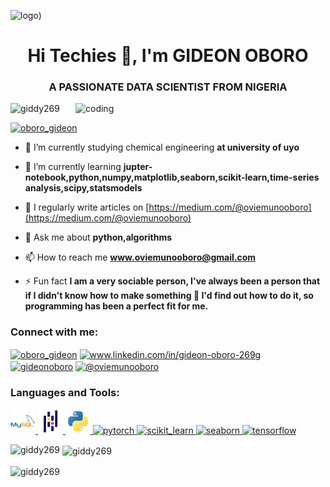 ![logo](https://github.com/GIDDY269/GIDDY269/blob/main/GIDEON%20OBORO%20(1).png))
<h1 align="center">Hi Techies 👋, I'm GIDEON OBORO</h1>
<h3 align="center">A PASSIONATE DATA SCIENTIST FROM NIGERIA</h3>

<img align="right" alt ="coding" width = "400" src = "![image](https://user-images.githubusercontent.com/118819574/205964315-3caef3b4-7065-4960-96e2-b1c698ed3044.png)">

<p align="left"> <img src="https://komarev.com/ghpvc/?username=giddy269&label=Profile%20views&color=0e75b6&style=flat" alt="giddy269" /> </p>

<p align="left"> <a href="https://twitter.com/oboro_gideon" target="blank"><img src="https://img.shields.io/twitter/follow/oboro_gideon?logo=twitter&style=for-the-badge" alt="oboro_gideon" /></a> </p>

- 🔭 I’m currently studying chemical engineering **at university of uyo**

- 🌱 I’m currently learning **jupter-notebook,python,numpy,matplotlib,seaborn,scikit-learn,time-series analysis,scipy,statsmodels**

- 📝 I regularly write articles on [https://medium.com/@oviemunooboro](https://medium.com/@oviemunooboro)

- 💬 Ask me about **python,algorithms**

- 📫 How to reach me **www.oviemunooboro@gmail.com**

- ⚡ Fun fact **I am a very sociable person, I've always been a person that if I didn't know how to make something 🔎 I'd find out how to do it, so programming has been a perfect fit for me.**


<h3 align="left">Connect with me:</h3>
<p align="left">
<a href="https://twitter.com/oboro_gideon" target="blank"><img align="center" src="https://raw.githubusercontent.com/rahuldkjain/github-profile-readme-generator/master/src/images/icons/Social/twitter.svg" alt="oboro_gideon" height="30" width="40" /></a>
<a href="https://linkedin.com/in/www.linkedin.com/in/gideon-oboro-269g" target="blank"><img align="center" src="https://raw.githubusercontent.com/rahuldkjain/github-profile-readme-generator/master/src/images/icons/Social/linked-in-alt.svg" alt="www.linkedin.com/in/gideon-oboro-269g" height="30" width="40" /></a>
<a href="https://kaggle.com/gideonoboro" target="blank"><img align="center" src="https://raw.githubusercontent.com/rahuldkjain/github-profile-readme-generator/master/src/images/icons/Social/kaggle.svg" alt="gideonoboro" height="30" width="40" /></a>
<a href="https://medium.com/@oviemunooboro" target="blank"><img align="center" src="https://raw.githubusercontent.com/rahuldkjain/github-profile-readme-generator/master/src/images/icons/Social/medium.svg" alt="@oviemunooboro" height="30" width="40" /></a>
</p>

<h3 align="left">Languages and Tools:</h3>
<p align="left"> <a href="https://www.mysql.com/" target="_blank" rel="noreferrer"> <img src="https://raw.githubusercontent.com/devicons/devicon/master/icons/mysql/mysql-original-wordmark.svg" alt="mysql" width="40" height="40"/> </a> <a href="https://pandas.pydata.org/" target="_blank" rel="noreferrer"> <img src="https://raw.githubusercontent.com/devicons/devicon/2ae2a900d2f041da66e950e4d48052658d850630/icons/pandas/pandas-original.svg" alt="pandas" width="40" height="40"/> </a> <a href="https://www.python.org" target="_blank" rel="noreferrer"> <img src="https://raw.githubusercontent.com/devicons/devicon/master/icons/python/python-original.svg" alt="python" width="40" height="40"/> </a> <a href="https://pytorch.org/" target="_blank" rel="noreferrer"> <img src="https://www.vectorlogo.zone/logos/pytorch/pytorch-icon.svg" alt="pytorch" width="40" height="40"/> </a> <a href="https://scikit-learn.org/" target="_blank" rel="noreferrer"> <img src="https://upload.wikimedia.org/wikipedia/commons/0/05/Scikit_learn_logo_small.svg" alt="scikit_learn" width="40" height="40"/> </a> <a href="https://seaborn.pydata.org/" target="_blank" rel="noreferrer"> <img src="https://seaborn.pydata.org/_images/logo-mark-lightbg.svg" alt="seaborn" width="40" height="40"/> </a> <a href="https://www.tensorflow.org" target="_blank" rel="noreferrer"> <img src="https://www.vectorlogo.zone/logos/tensorflow/tensorflow-icon.svg" alt="tensorflow" width="40" height="40"/> </a> </p>

<p><img align="left" src="https://github-readme-stats.vercel.app/api/top-langs?username=giddy269&show_icons=true&locale=en&layout=compact" alt="giddy269" /></p>

<p>&nbsp;<img align="center" src="https://github-readme-stats.vercel.app/api?username=giddy269&show_icons=true&locale=en" alt="giddy269" /></p>

<p><img align="center" src="https://github-readme-streak-stats.herokuapp.com/?user=giddy269&" alt="giddy269" /></p>
